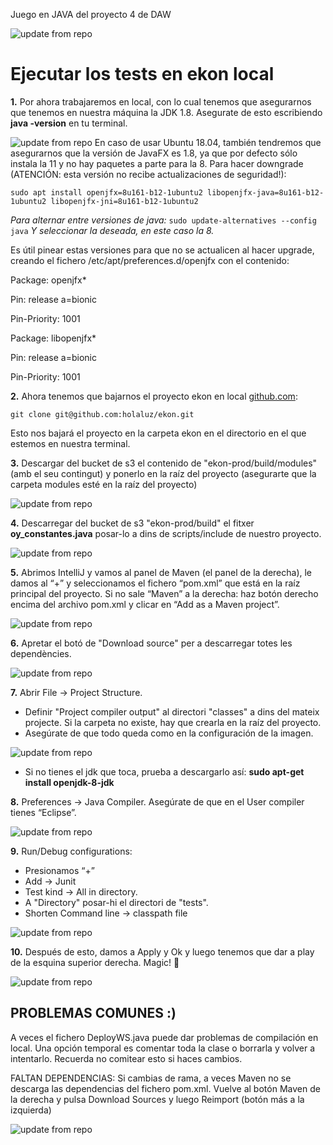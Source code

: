 Juego en JAVA del proyecto 4 de DAW

![update from repo](jUnit5.png)
# Ejecutar los tests en ekon local
**1.** Por ahora trabajaremos en local, con lo cual tenemos que asegurarnos que tenemos en nuestra máquina la JDK 1.8. Asegurate de esto escribiendo **java -version** en tu terminal.

![update from repo](img/java_version.png)
En caso de usar Ubuntu 18.04, también tendremos que asegurarnos que la versión de JavaFX es 1.8, ya que por defecto sólo instala la 11 y no hay paquetes a parte para la 8.
Para hacer downgrade (ATENCIÓN: esta versión no recibe actualizaciones de seguridad!):

`sudo apt install openjfx=8u161-b12-1ubuntu2 libopenjfx-java=8u161-b12-1ubuntu2 libopenjfx-jni=8u161-b12-1ubuntu2`

_Para alternar entre versiones de java:_
 `sudo update-alternatives --config java`
_Y seleccionar la deseada, en este caso la 8._

Es útil pinear estas versiones para que no se actualicen al hacer upgrade, creando el fichero /etc/apt/preferences.d/openjfx con el contenido:

Package: openjfx*

Pin: release a=bionic

Pin-Priority: 1001

Package: libopenjfx*

Pin: release a=bionic

Pin-Priority: 1001

**2.** Ahora tenemos que bajarnos el proyecto ekon en local [github.com](https://github.com/):

`git clone git@github.com:holaluz/ekon.git`

Esto nos bajará el proyecto en la carpeta ekon en el directorio en el que estemos en nuestra terminal.

**3.** Descargar del bucket de s3 el contenido de "ekon-prod/build/modules" (amb el seu contingut) y ponerlo en la raíz del proyecto (asegurarte que la carpeta modules esté en la raíz del proyecto)

![update from repo](img/aws_console.png)

**4.** Descarregar del bucket de s3 "ekon-prod/build" el fitxer **oy_constantes.java** posar-lo a dins de scripts/include de nuestro proyecto.

![update from repo](img/amazonS3.png)


**5.** Abrimos IntelliJ y vamos al panel de Maven (el panel de la derecha), le damos al “+” y seleccionamos el fichero “pom.xml” que está en la raíz principal del proyecto.
Si no sale “Maven” a la derecha: haz botón derecho encima del archivo pom.xml y clicar en “Add as a Maven project”.

![update from repo](img/maven_project.png)


**6.** Apretar el botó de "Download source" per a descarregar totes les dependències.

![update from repo](img/download_source.png)
    


**7.** Abrir File -> Project Structure.
* Definir "Project compiler output" al directori "classes" a dins del mateix projecte. Si la carpeta no existe, hay que crearla en la raíz del proyecto.
* Asegúrate de que todo queda como en la configuración de la imagen.

![update from repo](img/project_settings.png)

* Si no tienes el jdk que toca, prueba a descargarlo así: **sudo apt-get install openjdk-8-jdk**

**8.** Preferences -> Java Compiler. Asegúrate de que en el User compiler tienes “Eclipse”.

![update from repo](img/java_compiler.png)

**9.** Run/Debug configurations:
* Presionamos “+”
* Add -> Junit
* Test kind -> All in directory.
* A "Directory" posar-hi el directori de "tests".
* Shorten Command line -> classpath file

![update from repo](img/jUnit.png)


**10.** Después de esto, damos a Apply y Ok y luego tenemos que dar a play de la esquina superior derecha. Magic! 🚀

![update from repo](img/apply_ok.png)

## PROBLEMAS COMUNES :)
A veces el fichero DeployWS.java puede dar problemas de compilación en local. Una opción temporal es comentar toda la clase o borrarla y volver a intentarlo. Recuerda no comitear esto si haces cambios.

FALTAN DEPENDENCIAS: Si cambias de rama, a veces Maven no se descarga las dependencias del fichero pom.xml. 
Vuelve al botón Maven de la derecha y pulsa Download Sources y luego Reimport (botón más a la izquierda)


![update from repo](img/reimport_dependencies.png)





